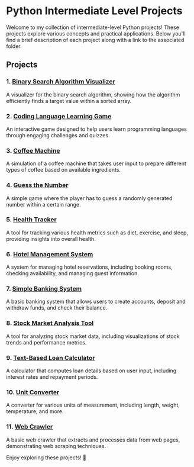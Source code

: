 # Python Intermediate Level Projects

Welcome to my collection of intermediate-level Python projects! These projects explore various concepts and practical applications. Below you'll find a brief description of each project along with a link to the associated folder.

## Projects

### 1. [Binary Search Algorithm Visualizer](./Binary%20Search%20Algorithm%20Visualizer)

A visualizer for the binary search algorithm, showing how the algorithm efficiently finds a target value within a sorted array.

### 2. [Coding Language Learning Game](./Coding%20Language%20Learning%20Game)

An interactive game designed to help users learn programming languages through engaging challenges and quizzes.

### 3. [Coffee Machine](./Coffee%20Machine)

A simulation of a coffee machine that takes user input to prepare different types of coffee based on available ingredients.

### 4. [Guess the Number](./Guess%20the%20number)

A simple game where the player has to guess a randomly generated number within a certain range.

### 5. [Health Tracker](./Health%20Tracker)

A tool for tracking various health metrics such as diet, exercise, and sleep, providing insights into overall health.

### 6. [Hotel Management System](./Hotel%20Management%20System)

A system for managing hotel reservations, including booking rooms, checking availability, and managing guest information.

### 7. [Simple Banking System](./Simple%20Banking%20System)

A basic banking system that allows users to create accounts, deposit and withdraw funds, and check their balance.

### 8. [Stock Market Analysis Tool](./Stock%20Market%20Analysis%20Tool)

A tool for analyzing stock market data, including visualizations of stock trends and performance metrics.

### 9. [Text-Based Loan Calculator](./Text-Based%20Loan%20Calculator)

A calculator that computes loan details based on user input, including interest rates and repayment periods.

### 10. [Unit Converter](./Unit-Converter)

A converter for various units of measurement, including length, weight, temperature, and more.

### 11. [Web Crawler](./Web%20Crawler)

A basic web crawler that extracts and processes data from web pages, demonstrating web scraping techniques.

Enjoy exploring these projects! 🚀
